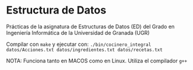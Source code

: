 # Estructura de Datos

Prácticas de la asignatura de Estructuras de Datos (ED) del Grado en Ingeniería Informática de la Universidad de Granada (UGR)

Compilar con `make` y ejecutar con: `./bin/cocinero_integral datos/Acciones.txt datos/ingredientes.txt datos/recetas.txt `

NOTA: Funciona tanto en MACOS como en Linux. Utiliza el compilador `g++`
